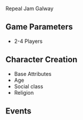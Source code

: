 Repeal Jam Galway

## Game Parameters

* 2-4 Players

## Character Creation

 * Base Attributes
  * Age
  * Social class
  * Religion

## Events

